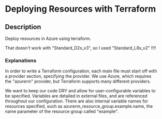Deploying Resources with Terraform
=

Description
-
Deploy resources in Azure using terraform.

That doesn't work with "Standard_D2s_v3", so I used "Standard_L8s_v2" !!!!

### Explanations
In order to write a Terraform configuration, each main file must start off with a provider section, specifying the provider. We use Azure, which requires the "azurerm" provider, but Terraform supports many different providers.

We want to keep our code DRY and allow for user-configurable variables to be specified. Variables are detailed in external files, and are referenced throughout our configuration. There are also internal variable names for resources specified, such as azurerm_resource_group.example.name, the name parameter of the resource group called "example".



